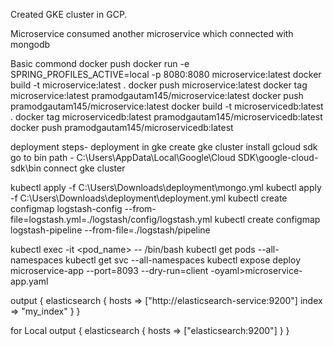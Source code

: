 Created GKE cluster in GCP.
 
 
 
 
 
 Microservice consumed another microservice which connected with mongodb

 Basic commond 
 docker push
docker run -e SPRING_PROFILES_ACTIVE=local -p 8080:8080 microservice:latest
docker build -t microservice:latest .
docker push microservice:latest
docker tag microservice:latest pramodgautam145/microservice:latest
docker push pramodgautam145/microservice:latest
docker build -t microservicedb:latest .
docker tag microservicedb:latest pramodgautam145/microservicedb:latest
docker push pramodgautam145/microservicedb:latest

deployment steps-
deployment in gke
create gke cluster
install gcloud sdk
go to bin path - C:\Users\AppData\Local\Google\Cloud SDK\google-cloud-sdk\bin
connect gke cluster


kubectl apply -f C:\Users\Downloads\deployment\mongo.yml
kubectl apply -f C:\Users\Downloads\deployment\deployment.yml
kubectl create configmap logstash-config --from-file=logstash.yml=./logstash/config/logstash.yml
kubectl create configmap logstash-pipeline --from-file=./logstash/pipeline

kubectl exec -it <pod_name> -- /bin/bash
kubectl get pods --all-namespaces
kubectl get svc --all-namespaces
kubectl expose deploy microservice-app --port=8093 --dry-run=client -oyaml>microservice-app.yaml


output {
  elasticsearch {
    hosts => ["http://elasticsearch-service:9200"]
    index => "my_index"
  }
}

for  Local
output {
  elasticsearch {
    hosts => ["elasticsearch:9200"]
  }
}

 
 
 
 
 
 

